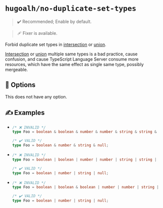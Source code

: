 # `hugoalh/no-duplicate-set-types`

> ✔️ Recommended; Enable by default.

> 🩹 Fixer is available.

Forbid duplicate set types in [intersection][typescript-operator-intersection] or [union][typescript-operator-union].

[Intersection][typescript-operator-intersection] or [union][typescript-operator-union] multiple same types is a bad practice, cause confusion, and cause TypeScript Language Server consume more resources, which have the same effect as single same type, possibly mergeable.

## 🔧 Options

This does not have any option.

## ✍️ Examples

- ```ts
  /* ❌ INVALID */
  type Foo = boolean & boolean & number & number & string & string & null & null;

  /* ✔️ VALID */
  type Foo = boolean & number & string & null;
  ```
- ```ts
  /* ❌ INVALID */
  type Foo = boolean | boolean | number | number | string | string | null | null;

  /* ✔️ VALID */
  type Foo = boolean | number | string | null;
  ```
- ```ts
  /* ❌ INVALID */
  type Foo = boolean | boolean & boolean | number | number | string | string | null | null;

  /* ✔️ VALID */
  type Foo = boolean | number | string | null;
  ```

[typescript-operator-intersection]: https://www.typescriptlang.org/docs/handbook/2/objects.html#intersection-types
[typescript-operator-union]: https://www.typescriptlang.org/docs/handbook/2/everyday-types.html#union-types
